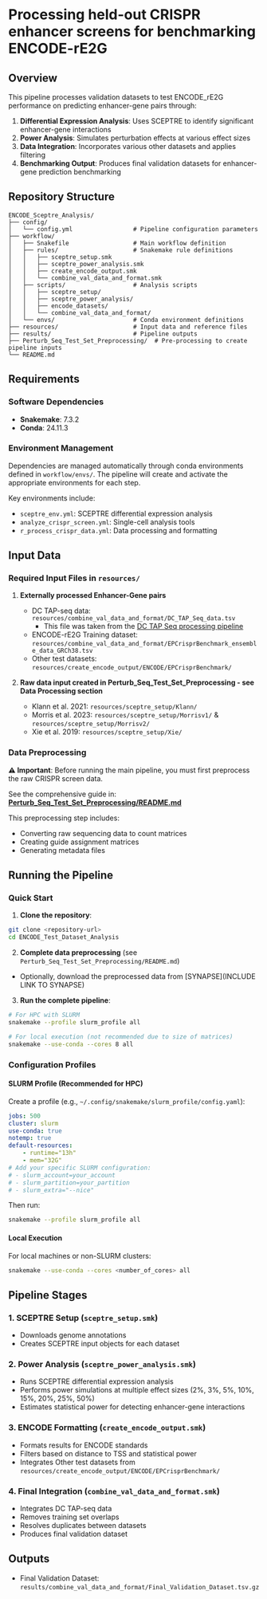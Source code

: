 # Processing held-out CRISPR enhancer screens for benchmarking ENCODE-rE2G

## Overview

This pipeline processes validation datasets to test ENCODE_rE2G performance on predicting enhancer-gene pairs through:

1. **Differential Expression Analysis**: Uses SCEPTRE to identify significant enhancer-gene interactions
2. **Power Analysis**: Simulates perturbation effects at various effect sizes
3. **Data Integration**: Incorporates various other datasets and applies filtering
4. **Benchmarking Output**: Produces final validation datasets for enhancer-gene prediction benchmarking

## Repository Structure

```
ENCODE_Sceptre_Analysis/
├── config/
│   └── config.yml                 # Pipeline configuration parameters
├── workflow/
│   ├── Snakefile                  # Main workflow definition
│   ├── rules/                     # Snakemake rule definitions
│   │   ├── sceptre_setup.smk
│   │   ├── sceptre_power_analysis.smk
│   │   ├── create_encode_output.smk
│   │   └── combine_val_data_and_format.smk
│   ├── scripts/                   # Analysis scripts
│   │   ├── sceptre_setup/
│   │   ├── sceptre_power_analysis/
│   │   ├── encode_datasets/
│   │   └── combine_val_data_and_format/
│   └── envs/                      # Conda environment definitions
├── resources/                     # Input data and reference files
├── results/                       # Pipeline outputs
├── Perturb_Seq_Test_Set_Preprocessing/  # Pre-processing to create pipeline inputs
└── README.md
```

## Requirements

### Software Dependencies
- **Snakemake**: 7.3.2
- **Conda**: 24.11.3

### Environment Management
Dependencies are managed automatically through conda environments defined in `workflow/envs/`. The pipeline will create and activate the appropriate environments for each step.

Key environments include:
- `sceptre_env.yml`: SCEPTRE differential expression analysis
- `analyze_crispr_screen.yml`: Single-cell analysis tools
- `r_process_crispr_data.yml`: Data processing and formatting

## Input Data

### Required Input Files in `resources/`

1. **Externally processed Enhancer-Gene pairs**
   - DC TAP-seq data: `resources/combine_val_data_and_format/DC_TAP_Seq_data.tsv`
     - This file was taken from the [DC TAP Seq processing pipeline](https://github.com/jamesgalante/DC_TAP_Paper/blob/main/results/formatted_dc_tap_results/results_with_element_gene_pair_categories_modified.tsv)
   - ENCODE-rE2G Training dataset: `resources/combine_val_data_and_format/EPCrisprBenchmark_ensemble_data_GRCh38.tsv`
   - Other test datasets: `resources/create_encode_output/ENCODE/EPCrisprBenchmark/`
   
2. **Raw data input created in Perturb_Seq_Test_Set_Preprocessing - see Data Processing section**
   - Klann et al. 2021: `resources/sceptre_setup/Klann/`
   - Morris et al. 2023: `resources/sceptre_setup/Morrisv1/` & `resources/sceptre_setup/Morrisv2/`
   - Xie et al. 2019: `resources/sceptre_setup/Xie/`

### Data Preprocessing

**⚠️ Important**: Before running the main pipeline, you must first preprocess the raw CRISPR screen data.

See the comprehensive guide in: **[Perturb_Seq_Test_Set_Preprocessing/README.md](Perturb_Seq_Test_Set_Preprocessing/README.md)**

This preprocessing step includes:
- Converting raw sequencing data to count matrices
- Creating guide assignment matrices
- Generating metadata files

## Running the Pipeline

### Quick Start

1. **Clone the repository**:
```bash
git clone <repository-url>
cd ENCODE_Test_Dataset_Analysis
```

2. **Complete data preprocessing** (see `Perturb_Seq_Test_Set_Preprocessing/README.md`)
  - Optionally, download the preprocessed data from [SYNAPSE](INCLUDE LINK TO SYNAPSE)

3. **Run the complete pipeline**:
```bash
# For HPC with SLURM
snakemake --profile slurm_profile all

# For local execution (not recommended due to size of matrices)
snakemake --use-conda --cores 8 all
```

### Configuration Profiles

#### SLURM Profile (Recommended for HPC)

Create a profile (e.g., `~/.config/snakemake/slurm_profile/config.yaml`):

```yaml
jobs: 500
cluster: slurm
use-conda: true
notemp: true
default-resources:
    - runtime="13h"
    - mem="32G"
# Add your specific SLURM configuration:
# - slurm_account=your_account
# - slurm_partition=your_partition
# - slurm_extra="--nice"
```

Then run:
```bash
snakemake --profile slurm_profile all
```

#### Local Execution

For local machines or non-SLURM clusters:
```bash
snakemake --use-conda --cores <number_of_cores> all
```

## Pipeline Stages

### 1. SCEPTRE Setup (`sceptre_setup.smk`)
- Downloads genome annotations
- Creates SCEPTRE input objects for each dataset

### 2. Power Analysis (`sceptre_power_analysis.smk`)
- Runs SCEPTRE differential expression analysis
- Performs power simulations at multiple effect sizes (2%, 3%, 5%, 10%, 15%, 20%, 25%, 50%)
- Estimates statistical power for detecting enhancer-gene interactions

### 3. ENCODE Formatting (`create_encode_output.smk`)
- Formats results for ENCODE standards
- Filters based on distance to TSS and statistical power
- Integrates Other test datasets from `resources/create_encode_output/ENCODE/EPCrisprBenchmark/`

### 4. Final Integration (`combine_val_data_and_format.smk`)
- Integrates DC TAP-seq data
- Removes training set overlaps
- Resolves duplicates between datasets
- Produces final validation dataset

## Outputs
- Final Validation Dataset: `results/combine_val_data_and_format/Final_Validation_Dataset.tsv.gz`
